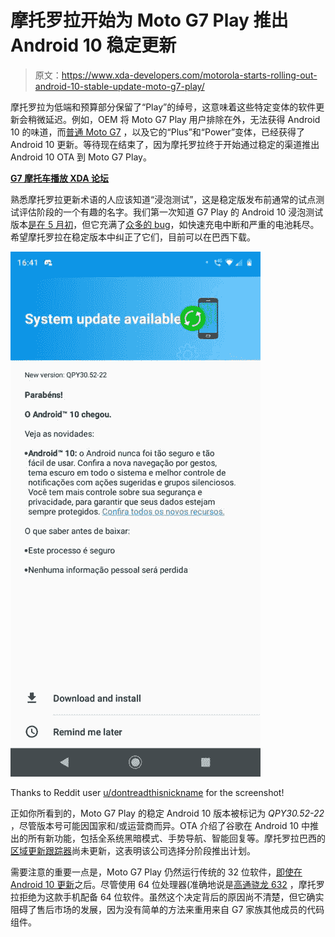 # 摩托罗拉开始为 Moto G7 Play 推出 Android 10 稳定更新

> 原文：<https://www.xda-developers.com/motorola-starts-rolling-out-android-10-stable-update-moto-g7-play/>

摩托罗拉为低端和预算部分保留了“Play”的绰号，这意味着这些特定变体的软件更新会稍微延迟。例如，OEM 将 Moto G7 Play 用户排除在外，无法获得 Android 10 的味道，而[普通 Moto G7](https://www.xda-developers.com/motorola-moto-g7-android-10-stable-update-rollout/) ，以及它的“Plus”和“Power”变体，已经获得了 Android 10 更新。等待现在结束了，因为摩托罗拉终于开始通过稳定的渠道推出 Android 10 OTA 到 Moto G7 Play。

**[G7 摩托车播放 XDA 论坛](https://forum.xda-developers.com/g7-play)**

熟悉摩托罗拉更新术语的人应该知道“浸泡测试”，这是稳定版发布前通常的试点测试评估阶段的一个有趣的名字。我们第一次知道 G7 Play 的 Android 10 浸泡测试版本[是在 5 月初](https://forum.xda-developers.com/g7-play/how-to/android-10-soak-test-t4093947)，但它充满了[众多的 bug](https://forum.xda-developers.com/showpost.php?p=82632319)，如快速充电中断和严重的电池耗尽。希望摩托罗拉在稳定版本中纠正了它们，目前可以在巴西下载。

 <picture>![moto_g7_play_android_10](img/002dbd641c443311a0555daee5e2747e.png)</picture> 

Thanks to Reddit user [u/dontreadthisnickname](https://www.reddit.com/user/dontreadthisnickname/) for the screenshot!

正如你所看到的，Moto G7 Play 的稳定 Android 10 版本被标记为 *QPY30.52-22* ，尽管版本号可能因国家和/或运营商而异。OTA 介绍了谷歌在 Android 10 中推出的所有新功能，包括全系统黑暗模式、手势导航、智能回复等。摩托罗拉巴西的[区域更新跟踪器](https://motorola-global-portal-pt.custhelp.com/app/software-upgrade-news/g_id/1978/)尚未更新，这表明该公司选择分阶段推出计划。

需要注意的重要一点是，Moto G7 Play 仍然运行传统的 32 位软件，[即使在 Android 10 更新](https://forum.xda-developers.com/showpost.php?p=82834843)之后。尽管使用 64 位处理器(准确地说是[高通骁龙 632](https://www.xda-developers.com/qualcomm-snapdragon-632-439-429-mobile-platforms/) ，摩托罗拉拒绝为这款手机配备 64 位软件。虽然这个决定背后的原因尚不清楚，但它确实阻碍了售后市场的发展，因为没有简单的方法来重用来自 G7 家族其他成员的代码组件。